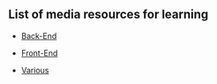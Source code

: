 ## List of media resources for learning

* [Back-End](src/backend/)

* [Front-End](src/frontend/)

* [Various](src/various/)
